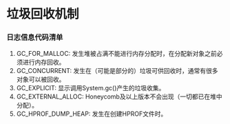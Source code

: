 垃圾回收机制
=======================

### 日志信息代码清单 ###

1. GC_FOR_MALLOC: 发生堆被占满不能进行内存分配时，在分配新对象之前必须进行内存回收。
2. GC_CONCURRENT: 发生在（可能是部分的）垃圾可供回收时，通常有很多对象可以被回收。
3. GC_EXPLICIT: 显示调用System.gc()产生的垃圾收集。
4. GC_EXTERNAL_ALLOC: Honeycomb及以上版本不会出现（一切都已在堆中分配）。
5. GC_HPROF_DUMP_HEAP: 发生在创建HPROF文件时。